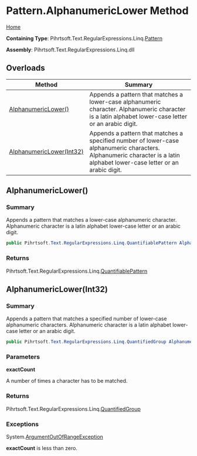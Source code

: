 # Pattern\.AlphanumericLower Method

[Home](../../../../../../README.md)

**Containing Type**: Pihrtsoft\.Text\.RegularExpressions\.Linq\.[Pattern](../README.md)

**Assembly**: Pihrtsoft\.Text\.RegularExpressions\.Linq\.dll

## Overloads

| Method | Summary |
| ------ | ------- |
| [AlphanumericLower()](#Pihrtsoft_Text_RegularExpressions_Linq_Pattern_AlphanumericLower) | Appends a pattern that matches a lower\-case alphanumeric character\. Alphanumeric character is a latin alphabet lower\-case letter or an arabic digit\. |
| [AlphanumericLower(Int32)](#Pihrtsoft_Text_RegularExpressions_Linq_Pattern_AlphanumericLower_System_Int32_) | Appends a pattern that matches a specified number of lower\-case alphanumeric characters\. Alphanumeric character is a latin alphabet lower\-case letter or an arabic digit\. |

## AlphanumericLower\(\) <a name="Pihrtsoft_Text_RegularExpressions_Linq_Pattern_AlphanumericLower"></a>

### Summary

Appends a pattern that matches a lower\-case alphanumeric character\. Alphanumeric character is a latin alphabet lower\-case letter or an arabic digit\.

```csharp
public Pihrtsoft.Text.RegularExpressions.Linq.QuantifiablePattern AlphanumericLower()
```

### Returns

Pihrtsoft\.Text\.RegularExpressions\.Linq\.[QuantifiablePattern](../../QuantifiablePattern/README.md)

## AlphanumericLower\(Int32\) <a name="Pihrtsoft_Text_RegularExpressions_Linq_Pattern_AlphanumericLower_System_Int32_"></a>

### Summary

Appends a pattern that matches a specified number of lower\-case alphanumeric characters\. Alphanumeric character is a latin alphabet lower\-case letter or an arabic digit\.

```csharp
public Pihrtsoft.Text.RegularExpressions.Linq.QuantifiedGroup AlphanumericLower(int exactCount)
```

### Parameters

**exactCount**

A number of times a character has to be matched\.

### Returns

Pihrtsoft\.Text\.RegularExpressions\.Linq\.[QuantifiedGroup](../../QuantifiedGroup/README.md)

### Exceptions

System\.[ArgumentOutOfRangeException](https://docs.microsoft.com/en-us/dotnet/api/system.argumentoutofrangeexception)

**exactCount** is less than zero\.

